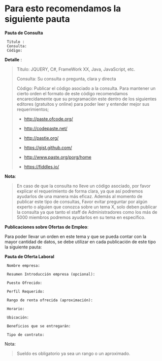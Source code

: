 Para esto recomendamos la siguiente pauta
======

**Pauta de Consulta**

     Titulo :
     Consulta:
     Código:

**Detalle** :
>
>
>
> Título: JQUERY, C#, FrameWork XX, Java, JavaScript, etc.
>
> Consulta: Su consulta o pregunta, clara y directa
>
> Código: Publicar el código asociado a la consulta. Para mantener un
> cierto orden el  formato de este código recomendamos encarecidamente que su  programación este  dentro de los siguientes editores (gratuitos y online) para poder leer y entender mejor sus requerimientos;
>
>  - http://paste.ofcode.org/
>
>  - http://codepaste.net/
>
>  - http://pastie.org/
>
>  - https://gist.github.com/
>
>  - http://www.paste.org/porg/home
>
>  - https://fiddles.io/
>
 **Nota**:
> En caso de que la consulta no lleve un código asociado, por favor
> explicar el  requerimiento de forma clara, ya que así podremos ayudarlos de una manera más eficaz.  Además al momento de publicar este tipo de consultas, Favor evitar preguntar por algún experto o alguien que conozca sobre un tema X, solo deben publicar la consulta  ya que tanto el staff de Administradores como los más de 5000 miembros podremos  ayudarlos en su tema en específico.

**Publicaciones sobre Ofertas de Empleo**:

Para poder llevar un orden en este tema y que se pueda contar con la mayor cantidad de datos, se debe utilizar en cada publicación de este tipo la siguiente pauta:

**Pauta de Oferta Laboral**



     Nombre empresa:

     Resumen Introducción empresa (opcional):

     Puesto Ofrecido:

     Perfil Requerido:

     Rango de renta ofrecida (aproximación):

     Horario:

     Ubicación:

     Beneficios que se entregarán:

     Tipo de contrato:

Nota:

> Sueldo es obligatorio ya sea un rango o un aproximado.